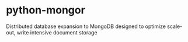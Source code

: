 python-mongor
=============

Distributed database expansion to MongoDB designed to optimize scale-out, write intensive document storage
